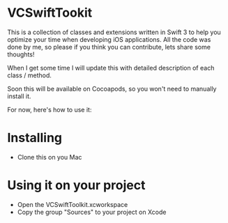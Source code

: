 # VCSwiftTookit
This is a collection of classes and extensions written in Swift 3 to help you optimize your time when developing iOS applications.
All the code was done by me, so please if you think you can contribute, lets share some thoughts!

When I get some time I will update this with detailed description of each class / method.

Soon this will be available on Cocoapods, so you won't need to manually install it.

For now, here's how to use it:

# Installing
- Clone this on you Mac

# Using it on your project
- Open the VCSwiftToolkit.xcworkspace
- Copy the group "Sources" to your project on Xcode
